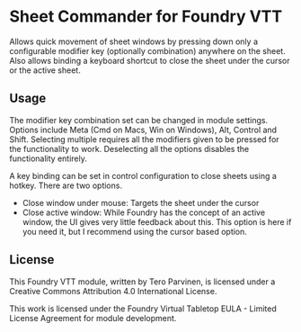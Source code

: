 # Sheet Commander for Foundry VTT

Allows quick movement of sheet windows by pressing down only a configurable modifier key (optionally combination) anywhere on the sheet. Also allows binding a keyboard shortcut to close the sheet under the cursor or the active sheet.

## Usage

The modifier key combination set can be changed in module settings. Options include Meta (Cmd on Macs, Win on Windows), Alt, Control and Shift. Selecting multiple requires all the modifiers given to be pressed for the functionality to work. Deselecting all the options disables the functionality entirely.

A key binding can be set in control configuration to close sheets using a hotkey. There are two options.

- Close window under mouse: Targets the sheet under the cursor
- Close active window: While Foundry has the concept of an active window, the UI gives very little feedback about this. This option is here if you need it, but I recommend using the cursor based option.

## License

This Foundry VTT module, written by Tero Parvinen, is licensed under a Creative Commons Attribution 4.0 International License.

This work is licensed under the Foundry Virtual Tabletop EULA - Limited License Agreement for module development.
